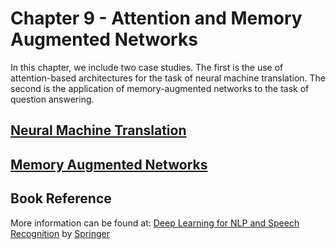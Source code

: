 # Chapter 9 - Attention and Memory Augmented Networks
In this chapter, we include two case studies. The first is the use of attention-based architectures for the task of neural machine translation. The second is the application of memory-augmented networks to the task of question answering.

## [Neural Machine Translation](NMT)

## [Memory Augmented Networks](QA)


## Book Reference
More information can be found at: [Deep Learning for NLP and Speech Recognition](https://www.amazon.com/Deep-Learning-NLP-Speech-Recognition/dp/3030145956) by [Springer](https://www.springer.com/us/book/9783030145958) 
